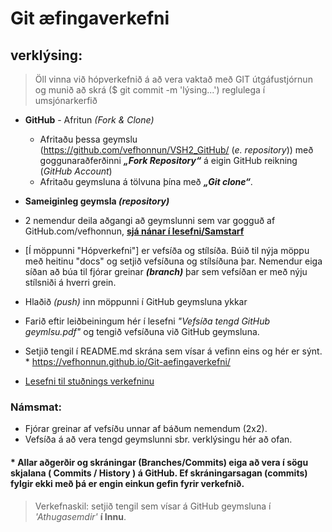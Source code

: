 
# Git æfingaverkefni 

## verklýsing:

> Öll vinna við hópverkefnið á að vera vaktað með GIT útgáfustjórnun og munið að skrá ($ git commit -m 'lýsing...') reglulega í umsjónarkerfið

*	**GitHub** - Afritun _(Fork & Clone)_
	*	Afritaðu þessa geymslu (https://github.com/vefhonnun/VSH2_GitHub/ (_e. repository_)) með <br> goggunaraðferðinni _**„Fork Repository“**_  á eigin GitHub reikning (_GitHub Account_) 
	*	Afritaðu geymsluna á tölvuna þína með _**„Git clone“**_.

*	**Sameiginleg geymsla _(repository)_**
*	2 nemendur deila aðgangi að geymslunni sem var gogguð af GitHub.com/vefhonnun, **[sjá nánar í lesefni/Samstarf](Lesefni/Samstarf%20á%20GitHub.pdf)**
*	[Í möppunni "Hópverkefni"] er vefsíða og stílsíða. Búið til nýja möppu með heitinu "docs" og setjið vefsíðuna og stílsíðuna þar. Nemendur eiga síðan að búa til fjórar greinar **_(branch)_** þar sem vefsíðan er með nýju stílsniði á hverri grein. 
*	Hlaðið _(push)_ inn möppunni í GitHub geymsluna ykkar
*	Farið eftir leiðbeiningum hér í lesefni _"Vefsíða tengd GitHub geymlsu.pdf"_ og tengið vefsíðuna við GitHub geymsluna.
* 	Setjið tengil í README.md skrána sem vísar á vefinn eins og hér er sýnt.
		*	https://vefhonnun.github.io/Git-aefingaverkefni/

*	[Lesefni til stuðnings verkefninu](Lesefni/)

### Námsmat:
*	Fjórar greinar af vefsíðu unnar af báðum nemendum (2x2). 
*	Vefsíða á að vera tengd geymslunni sbr. verklýsingu hér að ofan.

#### * Allar aðgerðir og skráningar (Branches/Commits) eiga að vera í sögu skjalana ( Commits / History ) á GitHub. Ef skráningarsagan (commits) fylgir ekki með þá er engin einkun gefin fyrir verkefnið.  

> Verkefnaskil: setjið tengil sem vísar á GitHub geymsluna í _'Athugasemdir'_ **í Innu**. 
